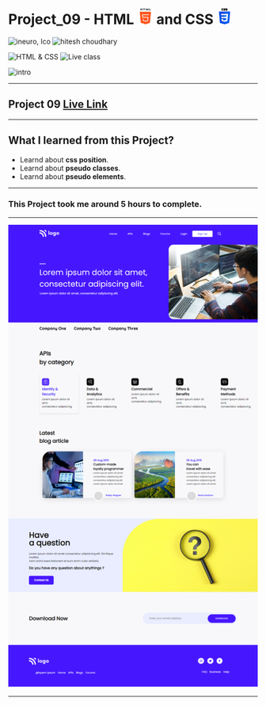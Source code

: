 # Project_09 - HTML ![](./screenshot/html.png) and CSS ![](./screenshot/css.png)

![ineuro, lco](https://img.shields.io/badge/iNeuron-LCO-green)
![hitesh choudhary](https://img.shields.io/badge/Hitesh%20Choudhary-Full%20Stack%20JavaScript%20Bootcamp-lightgrey)

![HTML & CSS](https://img.shields.io/badge/HTML-CSS-orange)
![Live class](https://img.shields.io/badge/LIVE--CLASS-PROJECT--09-blue)

![intro](https://img.shields.io/badge/Mohit%20Gupta-MCA%20Final%20Year-red)

---

## Project 09 [Live Link](https://project-09-themohitgupta.netlify.app)

---
## What I learned from this Project?

- Learnd about **css position**.
- Learnd about **pseudo classes**.
- Learnd about **pseudo elements**.

---

### This Project took me around **5 hours** to complete.

---

![Screenshot](./screenshot/screenshot.png)

---

